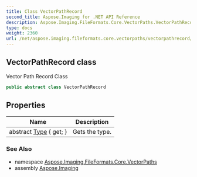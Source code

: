 ```yaml
---
title: Class VectorPathRecord
second_title: Aspose.Imaging for .NET API Reference
description: Aspose.Imaging.FileFormats.Core.VectorPaths.VectorPathRecord class. Vector Path Record Class
type: docs
weight: 2360
url: /net/aspose.imaging.fileformats.core.vectorpaths/vectorpathrecord/
---
```

## VectorPathRecord class

Vector Path Record Class

```csharp
public abstract class VectorPathRecord
```

## Properties

| Name | Description |
| --- | --- |
| abstract [Type](../../aspose.imaging.fileformats.core.vectorpaths/vectorpathrecord/type/) { get; } | Gets the type. |

### See Also

* namespace [Aspose.Imaging.FileFormats.Core.VectorPaths](../../aspose.imaging.fileformats.core.vectorpaths/)
* assembly [Aspose.Imaging](../../)


